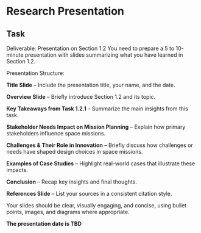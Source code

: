 # **Research Presentation**

## **Task**
Deliverable: Presentation on Section 1.2
You need to prepare a 5 to 10-minute presentation with slides summarizing what you have learned in Section 1.2.

Presentation Structure:

**Title Slide** – Include the presentation title, your name, and the date.

**Overview Slide** – Briefly introduce Section 1.2 and its topic.

**Key Takeaways from Task 1.2.1** – Summarize the main insights from this task.

**Stakeholder Needs Impact on Mission Planning** – Explain how primary stakeholders influence space missions.

**Challenges & Their Role in Innovation** – Briefly discuss how challenges or needs have shaped design choices in space missions.

**Examples of Case Studies** – Highlight real-world cases that illustrate these impacts.

**Conclusion** – Recap key insights and final thoughts.

**References Slide** – List your sources in a consistent citation style.

Your slides should be clear, visually engaging, and concise, using bullet points, images, and diagrams where appropriate.

**The presentation date is TBD**
